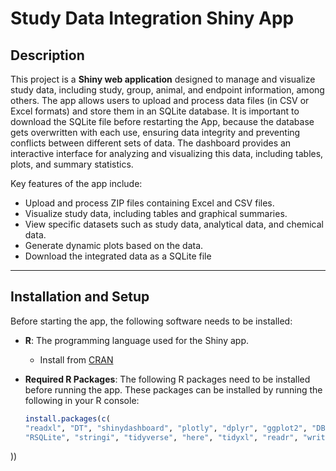 # Study Data Integration Shiny App

## Description
This project is a **Shiny web application** designed to manage and visualize 
study data, including study, group, animal, and endpoint information, among others. 
The app allows users to upload and process data files (in CSV or Excel formats) and store them in an SQLite database. 
It is important to download the SQLite file before restarting the App, because the database gets overwritten 
with each use, ensuring data integrity and preventing conflicts between different sets of data. 
The dashboard provides an interactive interface for analyzing and visualizing this data, 
including tables, plots, and summary statistics. 

Key features of the app include:
- Upload and process ZIP files containing Excel and CSV files.
- Visualize study data, including tables and graphical summaries.
- View specific datasets such as study data, analytical data, and chemical data.
- Generate dynamic plots based on the data.
- Download the integrated data as a SQLite file

---

## Installation and Setup

Before starting the app, the following software needs to be installed:

- **R**: The programming language used for the Shiny app.
  - Install from [CRAN](https://cran.r-project.org/)
- **Required R Packages**: The following R packages need to be installed before running the app. 
These packages can be installed by running the following in your R console:

    ```r
    install.packages(c(
  "readxl", "DT", "shinydashboard", "plotly", "dplyr", "ggplot2", "DBI", 
  "RSQLite", "stringi", "tidyverse", "here", "tidyxl", "readr", "writexl"
))
